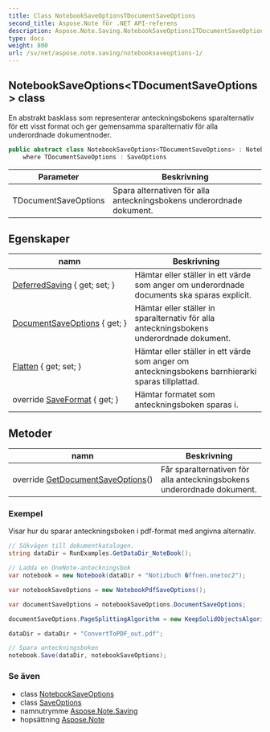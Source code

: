 ```yaml
---
title: Class NotebookSaveOptionsTDocumentSaveOptions
second_title: Aspose.Note för .NET API-referens
description: Aspose.Note.Saving.NotebookSaveOptions1TDocumentSaveOptions klass. En abstrakt basklass som representerar anteckningsbokens sparalternativ för ett visst format och ger gemensamma sparalternativ för alla underordnade dokumentnoder.
type: docs
weight: 800
url: /sv/net/aspose.note.saving/notebooksaveoptions-1/
---
```

## NotebookSaveOptions&lt;TDocumentSaveOptions&gt; class

En abstrakt basklass som representerar anteckningsbokens sparalternativ för ett visst format och ger gemensamma sparalternativ för alla underordnade dokumentnoder.

```csharp
public abstract class NotebookSaveOptions<TDocumentSaveOptions> : NotebookSaveOptions
    where TDocumentSaveOptions : SaveOptions
```

| Parameter | Beskrivning |
| --- | --- |
| TDocumentSaveOptions | Spara alternativen för alla anteckningsbokens underordnade dokument. |

## Egenskaper

| namn | Beskrivning |
| --- | --- |
| [DeferredSaving](../../aspose.note.saving/notebooksaveoptions/deferredsaving/) { get; set; } | Hämtar eller ställer in ett värde som anger om underordnade documents ska sparas explicit. |
| [DocumentSaveOptions](../../aspose.note.saving/notebooksaveoptions-1/documentsaveoptions/) { get; } | Hämtar eller ställer in sparalternativ för alla anteckningsbokens underordnade dokument. |
| [Flatten](../../aspose.note.saving/notebooksaveoptions/flatten/) { get; set; } | Hämtar eller ställer in ett värde som anger om anteckningsbokens barnhierarki sparas tillplattad. |
| override [SaveFormat](../../aspose.note.saving/notebooksaveoptions-1/saveformat/) { get; } | Hämtar formatet som anteckningsboken sparas i. |

## Metoder

| namn | Beskrivning |
| --- | --- |
| override [GetDocumentSaveOptions](../../aspose.note.saving/notebooksaveoptions-1/getdocumentsaveoptions/)() | Får sparalternativen för alla anteckningsbokens underordnade dokument. |

### Exempel

Visar hur du sparar anteckningsboken i pdf-format med angivna alternativ.

```csharp
// Sökvägen till dokumentkatalogen.
string dataDir = RunExamples.GetDataDir_NoteBook();

// Ladda en OneNote-anteckningsbok
var notebook = new Notebook(dataDir + "Notizbuch �ffnen.onetoc2");

var notebookSaveOptions = new NotebookPdfSaveOptions();

var documentSaveOptions = notebookSaveOptions.DocumentSaveOptions;

documentSaveOptions.PageSplittingAlgorithm = new KeepSolidObjectsAlgorithm();

dataDir = dataDir + "ConvertToPDF_out.pdf";

// Spara anteckningsboken
notebook.Save(dataDir, notebookSaveOptions);
```

### Se även

* class [NotebookSaveOptions](../notebooksaveoptions/)
* class [SaveOptions](../saveoptions/)
* namnutrymme [Aspose.Note.Saving](../../aspose.note.saving/)
* hopsättning [Aspose.Note](../../)


